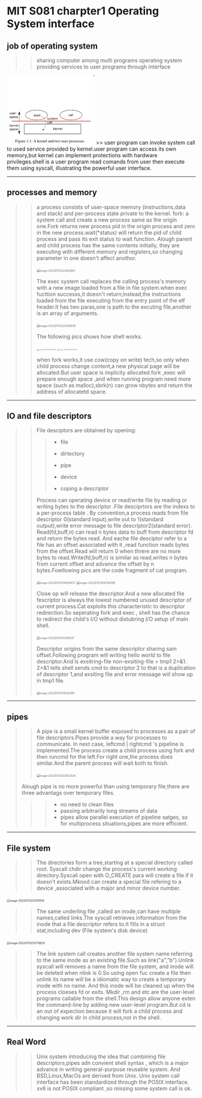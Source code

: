 # MIT S081 charpter1 Operating System interface
## job of operating system
>>sharing computer among multi programs
>>operating system providing services to user programs through interface
<img src="ch1/1.png" alt="kerne program" style="zoom:25%;" />
>> user program can invoke system call to used service provided by kernel.user program can access its own memory,but kernel can implement protections with hardware privileges.shell is a user program read comands from user then execute them using syscall, illustrating the powerful user interface.

---

## processes and memory
>>a process consists of user-space memory (instructions,data and stack) and per-process state private to the kernel.
>>fork: a system call and create a new process same as the origin one.Fork returns new process pid in the origin process and zero in the new process.wait(*status) will return the pid of child process and pass its exit status to wait function. 
>>Alough parent and child process has the same contents initially, they are executing with different memory and registers,so changing parameter in one doesn't affect anothor.
>>
>><img src="D:\zwh\operatingSystem\ch1\2.png" alt="image-20220702224242801" style="zoom: 50%;" />
>>
>>The exec system call replaces the calling process's memory with a new image loaded from a file in file system.when exec fucttion successs,it doesn't return;instead,the instructions loaded from the file executing from the entry point of the elf header.It has two paras,one is path to the excuting file,another is an array of arguments.
>>
>><img src="C:\Users\WYX\AppData\Roaming\Typora\typora-user-images\image-20220702224336538.png" alt="image-20220702224336538" style="zoom:50%;" />
>>
>>The following pics shows how shell works.
>>
>><img src="C:\Users\WYX\AppData\Roaming\Typora\typora-user-images\image-20220702230049979.png" alt="image-20220702230049979" style="zoom: 25%;" />
>>
>><img src="C:\Users\WYX\AppData\Roaming\Typora\typora-user-images\image-20220702230126230.png" alt="image-20220702230126230" style="zoom: 25%;" />
>>
>>
>>
>>when fork works,it use cow(copy on write) tech,so only when child process change content,a new physical page will be allocated.But user space is implicity allocated.fork ,exec will prepare enough space ,and when running program need more space (such as malloc),sbrk(n) can grow nbytes and return the address of allocatetd space.

---

## IO and file descriptors

> > File desciptors are obtained by opening:
> > >- file
> > >
> > >- dirtectory
> > >
> > >- pipe
> > >
> > >- device
> > >-  coping a descriptor
> >
> > Process can operating device or read/write file by reading or writing bytes to the descriptor .File desciprtors are the indexs to a per-process table . By convention,a process reads from file descriptor 0(standard input),write out to 1(standard output),write error message to file descriptor2(standard error).
> > Read(fd,buff,n) can read n bytes data to buff from descriptor fd and return the bytes read. And eache file desciptor refer to a file has an offset associated with it ,read function reads bytes from the offset.Read will return 0 when threre are no more bytes to read.Write(fd,buff,n) is similar as read,writes n bytes  from current offset and advance the offset by n bytes.Fowllowing pics are the code fragment of cat program.
> > 
> > <img src="C:\Users\WYX\AppData\Roaming\Typora\typora-user-images\image-20220703104650672.png" alt="image-20220703104650672" style="zoom:50%;" />
> > 
> > <img src="C:\Users\WYX\AppData\Roaming\Typora\typora-user-images\image-20220703104750069.png" alt="image-20220703104750069" style="zoom:50%;" />
> > 
> > Close op will release the descriptor.And a new allocated file fescriptor is always the lowest numbered unused descriptor of current process.Cat exploits this characteristic to descriptor redirection.So seperating fork and exec , shell has the chance to redirect the child's I/O without distubring I/O setup of main shell.
> >
> > <img src="C:\Users\WYX\AppData\Roaming\Typora\typora-user-images\image-20220703110359247.png" alt="image-20220703110359247" style="zoom:50%;" />
> >
> > Descriptor origins from the same descriptor sharing sam offset.Following program will writing hello world to file descriptor.And ls exsitring-file non-exsiting-file \> tmp1 2\>&1. 2\>&1 tells shell sends cmd to descriptor 2 to that is a duplication of descriptor 1,and exsiting file and error message wiil show up in tmp1 file.
> >
> > <img src="C:\Users\WYX\AppData\Roaming\Typora\typora-user-images\image-20220703113042189.png" alt="image-20220703113042189" style="zoom:50%;" />

---

## pipes
>>A pipe is a small kernel buffer exposed to processes as a pair of file descriptors.Pipes provide a way for processes to communicate.
>>In next case, leftcmd | rightcmd 's pipeline is implemented.The process create a child process using fork and then runcmd for the left.For right one,the process does similar.And the parent process will wait both to finish.
>>
>><img src="C:\Users\WYX\AppData\Roaming\Typora\typora-user-images\image-20220703202623528.png" alt="image-20220703202623528" style="zoom:50%;" />
>
>Alough pipe is no more powerful than using temporary file,there are three advantags over temporary files.
>
>>>- no need to clean files
>>>- passing arbitrarily long streams of data
>>>- pipes allow parallel execution of pipeline satges, so for multiprocess situations,pipes are more efficient.

---

## File system

>> The directories form a tree,starting at a special directory called root. Syscall chdir change the process's current working directory.Syscall open with O_CREATE para will create a file if it doesn't exists.Mknod can create a special file refering to a device ,associated with a major and minor device number.

<img src="C:\Users\WYX\AppData\Roaming\Typora\typora-user-images\image-20220703212315514.png" alt="image-20220703212315514" style="zoom:50%;" />

>> The same underling file ,called an inode,can have multiple names,called links.The syscall retrieves information from the inode that a file descriptor refers to.It fills in a struct stat,including dev (File system's disk device)

<img src="C:\Users\WYX\AppData\Roaming\Typora\typora-user-images\image-20220703213713629.png" alt="image-20220703213713629" style="zoom:50%;" />

>> The link system call creates another file system name referring to the same inode as an existing file.Such as link("a","b").Unlink syscall will removes a name from the file system, and inode will be deleted when nlink is 0.So using open fuc create a file then unlink its name will be a idiomatic way to create a temporary inode with no name. And this inode will be cleaned up when the process cloeses fd or exits.
>> Mkdir ,rm and etc are the user-level programs callable from the shell.This design allow anyone exten the command-line by adding new user-level program.But cd is an out of expection because it will fork a child process and changing work dir in child process,not in the shell.

---

## Real Word

>> Unix system introducing the idea that combining file descriptors,pipes adn convient shell syntax , which is a major advance in writing general-purpose reusable system. And BSD,Linux,MacOs are derived from Unix. Unix system call interface has been standardized through the POSIX interface. xv6 is not POSIX compliant ,so missing some system call is ok.
